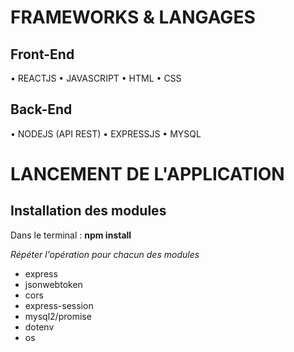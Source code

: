 # FRAMEWORKS & LANGAGES

## Front-End
•	REACTJS
•	JAVASCRIPT
•	HTML
•	CSS

## Back-End
•	NODEJS (API REST)
•	EXPRESSJS
•	MYSQL

# LANCEMENT DE L'APPLICATION

## Installation des modules 

Dans le terminal : **npm install** 

_Répéter l'opération pour chacun des modules_

* express
* jsonwebtoken
* cors
* express-session
* mysql2/promise
* dotenv
* os
